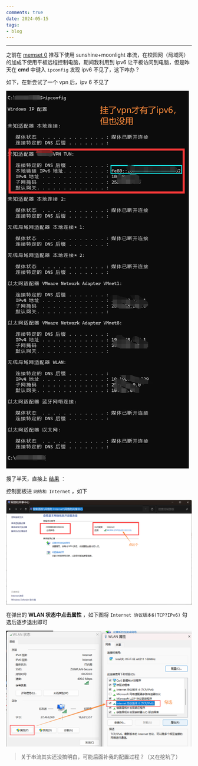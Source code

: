 ```yaml
---
comments: true
date: 2024-05-15
tags:
- blog
---
```


***

之前在 [memset 0](https://mem.ac/about/) 推荐下使用 sunshine+moonlight 串流，在校园网（局域网）的加成下使用平板远程控制电脑，期间我利用到 ipv6 让平板访问到电脑，但是昨天在 **cmd** 中键入 `ipconfig` 发现 ipv6 不见了，这下咋办？

<!-- more -->

如下，在新尝试了一个 vpn 后，ipv 6 不见了

![|450](attachments/Where%20is%20my%20ipv6.png)

搜了半天，直接上 [结果](https://blog.csdn.net/superjunenaruto/article/details/112007151) ：

控制面板进 `网络和 Internet` ，如下

![](attachments/Where%20is%20my%20ipv6-1.png)

在弹出的 **WLAN 状态中点击属性** ，如下图将 `Internet 协议版本6(TCP?IPv6)` 勾选后逐步退出即可

![](attachments/Where%20is%20my%20ipv6-2.png)

> 关于串流其实还没搞明白，可能后面补我的配置过程？（又在挖坑了）
